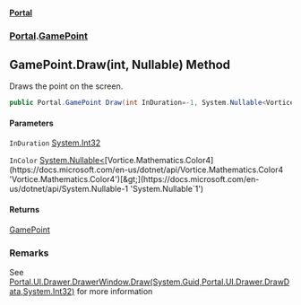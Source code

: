 #### [Portal](index.md 'index')
### [Portal](Portal.md 'Portal').[GamePoint](GamePoint.md 'Portal.GamePoint')

## GamePoint.Draw(int, Nullable<Color4>) Method

Draws the point on the screen.

```csharp
public Portal.GamePoint Draw(int InDuration=-1, System.Nullable<Vortice.Mathematics.Color4> InColor=null);
```
#### Parameters

<a name='Portal.GamePoint.Draw(int,System.Nullable_Vortice.Mathematics.Color4_).InDuration'></a>

`InDuration` [System.Int32](https://docs.microsoft.com/en-us/dotnet/api/System.Int32 'System.Int32')

<a name='Portal.GamePoint.Draw(int,System.Nullable_Vortice.Mathematics.Color4_).InColor'></a>

`InColor` [System.Nullable&lt;](https://docs.microsoft.com/en-us/dotnet/api/System.Nullable-1 'System.Nullable`1')[Vortice.Mathematics.Color4](https://docs.microsoft.com/en-us/dotnet/api/Vortice.Mathematics.Color4 'Vortice.Mathematics.Color4')[&gt;](https://docs.microsoft.com/en-us/dotnet/api/System.Nullable-1 'System.Nullable`1')

#### Returns
[GamePoint](GamePoint.md 'Portal.GamePoint')

### Remarks
See [Portal.UI.Drawer.DrawerWindow.Draw(System.Guid,Portal.UI.Drawer.DrawData,System.Int32)](https://docs.microsoft.com/en-us/dotnet/api/Portal.UI.Drawer.DrawerWindow.Draw#Portal_UI_Drawer_DrawerWindow_Draw_System_Guid,Portal_UI_Drawer_DrawData,System_Int32_ 'Portal.UI.Drawer.DrawerWindow.Draw(System.Guid,Portal.UI.Drawer.DrawData,System.Int32)') for more information